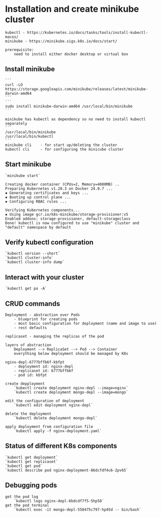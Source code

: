 # Installation and create minikube cluster 

	kubectl - https://kubernetes.io/docs/tasks/tools/install-kubectl-macos/
	minikube - https://minikube.sigs.k8s.io/docs/start/	

	prerequisite: 
		need to install either docker desktop or virtual box

## Install minikube 
    ```
    curl -LO https://storage.googleapis.com/minikube/releases/latest/minikube-darwin-amd64
    ```
    ```
    sudo install minikube-darwin-amd64 /usr/local/bin/minikube
    ``` 
   
    minikube has kubectl as dependency so no need to install kubectl separately
    ```
    /usr/local/bin/minikube
    /usr/local/bin/kubectl
    ```
    minikube cli    - for start up/deleting the cluster 
    kubectl cli     - for configuring the minicube cluster 

## Start minikube 
	`minikube start`

	Creating docker container (CPUs=2, Memory=4000MB) ..	
	Preparing Kubernetes v1.28.3 on Docker 24.0.7 ...
    ▪ Generating certificates and keys ...
    ▪ Booting up control plane ...
    ▪ Configuring RBAC rules ...

	Verifying Kubernetes components...
    ▪ Using image gcr.io/k8s-minikube/storage-provisioner:v5
  	Enabled addons: storage-provisioner, default-storageclass
  	Done! kubectl is now configured to use "minikube" cluster and "default" namespace by default

## Verify kubectl configuration
	`kubectl version --short`
    `kubectl cluster-info`		
    `kubectl cluster-info dump`	

## Interact with your cluster
    `kubectl get po -A` 
    
## CRUD commands
    Deployment - abstraction over Pods
        - blueprint for creating pods
        - most basic configuration for deployment (name and image to use)
        - rest defaults 

    replicaset - managing the replicas of the pod 

    layers of abstraction 
        Deployment --> ReplicaSet --> Pod --> Container
        everything below deployment should be managed by K8s
 
    nginx-depl-6777bffb6f-kbfpt
        - deployment id: nginx-depl
        - replicaset id: 6777bffb6f
        - pod id: kbfpt

    create depployment
        `kubectl create deployment nginx-depl --image=nginx` 
        `kubectl create deployment mongo-depl --image=mongo` 
 
    edit the configuration of deployment 
        `kubectl edit deployment nginx-depl`
   
    delete the deployment 
        `kubectl delete deployment mongo-depl`
    
    apply deployment from configuration file
        `kubectl apply -f nginx-deployment.yaml` 
     
## Status of different K8s components 
    `kubectl get deployment` 
    `kubectl get replicaset`
    `kubectl get pod`
    `kubectl describe pod nginx-deployment-86dcfdf4c6-2pv65` 

## Debugging pods
    get the pod log
        `kubectl logs nginx-depl-6bdcdf7f5-5hp58`
    get the pod terminal
        `kubectl exec -it mongo-depl-558475c797-hp45d -- bin/bash`	
